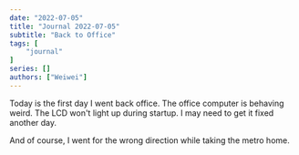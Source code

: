 ```yaml
---
date: "2022-07-05"
title: "Journal 2022-07-05"
subtitle: "Back to Office"
tags: [
    "journal"
]
series: []
authors: ["Weiwei"]
---
```


Today is the first day I went back office. The office computer is behaving weird. The LCD won't light up during startup. I may need to get it fixed another day.

And of course, I went for the wrong direction while taking the metro home.
